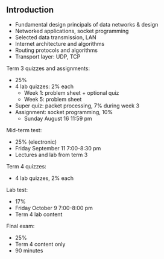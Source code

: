 ## Introduction

- Fundamental design principals of data networks & design
- Networked applications, socket programming
- Selected data transmission, LAN
- Internet architecture and algorithms
- Routing protocols and algorithms
- Transport layer: UDP, TCP

Term 3 quizzes and assignments:

- 25%
- 4 lab quizzes: 2% each
  - Week 1: problem sheet + optional quiz
  - Week 5: problem sheet
- Super quiz: packet processing, 7% during week 3
- Assignment: socket programming, 10%
  - Sunday August 16 11:59 pm

Mid-term test:

- 25% (electronic)
- Friday September 11 7:00-8:30 pm
- Lectures and lab from term 3

Term 4 quizzes:

- 4 lab quizzes, 2% each 

Lab test:

- 17%
- Friday October 9 7:00-8:00 pm
- Term 4 lab content

Final exam:

- 25%
- Term 4 content only
- 90 minutes
